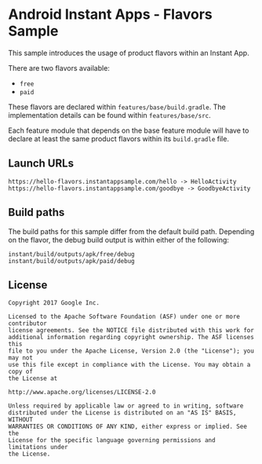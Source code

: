 # Android Instant Apps - Flavors Sample

This sample introduces the usage of product flavors within
an Instant App.

There are two flavors available:

* `free`
* `paid`

These flavors are declared within `features/base/build.gradle`.
The implementation details can be found within `features/base/src`.

Each feature module that depends on the base feature module will have to declare
at least the same product flavors within its `build.gradle` file.

## Launch URLs

```
https://hello-flavors.instantappsample.com/hello -> HelloActivity
https://hello-flavors.instantappsample.com/goodbye -> GoodbyeActivity
```

## Build paths

The build paths for this sample differ from the default build path.
Depending on the flavor, the debug build output is within either of the following:

```
instant/build/outputs/apk/free/debug
instant/build/outputs/apk/paid/debug
```

## License

```
Copyright 2017 Google Inc.

Licensed to the Apache Software Foundation (ASF) under one or more contributor
license agreements. See the NOTICE file distributed with this work for
additional information regarding copyright ownership. The ASF licenses this
file to you under the Apache License, Version 2.0 (the "License"); you may not
use this file except in compliance with the License. You may obtain a copy of
the License at

http://www.apache.org/licenses/LICENSE-2.0

Unless required by applicable law or agreed to in writing, software
distributed under the License is distributed on an "AS IS" BASIS, WITHOUT
WARRANTIES OR CONDITIONS OF ANY KIND, either express or implied. See the
License for the specific language governing permissions and limitations under
the License.
```

